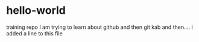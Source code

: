 # hello-world
training repo
I am trying to learn about github and then git kab and then....
i added a line to this file
